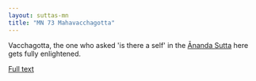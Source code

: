 ```yaml
---
layout: suttas-mn
title: "MN 73 Mahavacchagotta"
---
```


Vacchagotta, the one who asked 'is there a self' in the [Ānanda Sutta](https://www.accesstoinsight.org/tipitaka/sn/sn44/sn44.010.than.html) here gets fully enlightened.

[Full text](http://www.geocities.ws/discussbuddhism/mn-73-mahavacchagotta-sutta.html)
